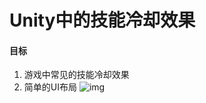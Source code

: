 # Unity中的技能冷却效果
#### 目标
1. 游戏中常见的技能冷却效果
2. 简单的UI布局
![img](http://7xl2vf.com1.z0.glb.clouddn.com/blog/unity/skillcooldown/1bcb894f-bd6a-4c70-bb47-2ae253106a4e.jpg)